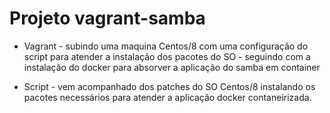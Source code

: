 # Projeto vagrant-samba

* Vagrant - subindo uma maquina Centos/8 com uma configuração do script para atender a instalação dos pacotes do SO
          - seguindo com a instalação do docker para absorver a aplicação do samba em container

* Script - vem acompanhado dos patches do SO Centos/8 instalando os pacotes necessários para atender a aplicação
           docker contaneirizada. 
